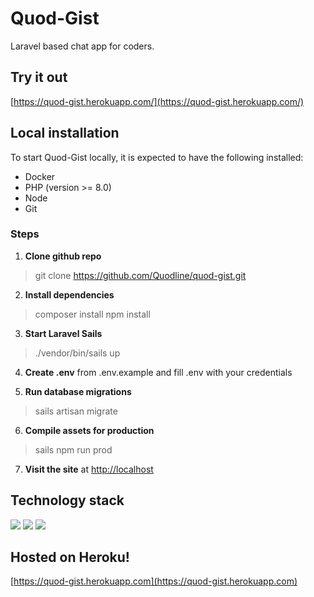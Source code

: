 # Quod-Gist

<p>Laravel based chat app for coders.</p>

## Try it out
[https://quod-gist.herokuapp.com/](https://quod-gist.herokuapp.com/)

## Local installation
To start Quod-Gist locally, it is expected to have the following installed:
  - Docker
  - PHP (version >= 8.0)
  - Node
  - Git

 ### Steps
1. **Clone github repo**
  > git clone https://github.com/Quodline/quod-gist.git

2. **Install dependencies**
  > composer install
  > npm install

3. **Start Laravel Sails**
  > ./vendor/bin/sails up

4. **Create .env** from .env.example and fill .env with your credentials

5. **Run database migrations**
  > sails artisan migrate

6. **Compile assets for production**
  > sails npm run prod

7. **Visit the site** at [http://localhost](http://localhost)

## Technology stack

![](https://img.shields.io/badge/Backend-Laravel-informational?style=flat&logo=laravel&logoColor=white&color=2bbc8a)
![](https://img.shields.io/badge/Frontend-Vue-informational?style=flat&logo=vue.js&logoColor=white&color=2bbc8a)
![](https://img.shields.io/badge/UI-Tailwind-informational?style=flat&logo=tailwind-css&logoColor=white&color=2bbc8a)

## Hosted on Heroku!
[https://quod-gist.herokuapp.com](https://quod-gist.herokuapp.com)
